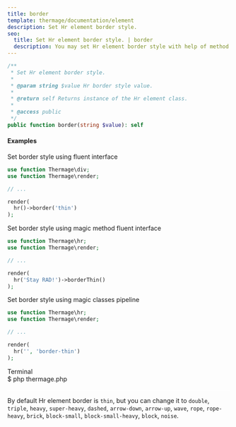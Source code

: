 ```yaml
---
title: border
template: thermage/documentation/element
description: Set Hr element border style.
seo:
  title: Set Hr element border style. | border
  description: You may set Hr element border style with help of method border
---
```


```php
/**
 * Set Hr element border style.
 *
 * @param string $value Hr border style value.
 *
 * @return self Returns instance of the Hr element class.
 *
 * @access public
 */
public function border(string $value): self
```

#### Examples

Set border style using fluent interface
```php
use function Thermage\div;
use function Thermage\render;

// ...

render(
  hr()->border('thin')
);
```

Set border style using magic method fluent interface
```php
use function Thermage\hr;
use function Thermage\render;

// ...

render(
  hr('Stay RAD!')->borderThin()
);
```

Set border style using magic classes pipeline
```php
use function Thermage\hr;
use function Thermage\render;

// ...

render(
  hr('', 'border-thin')
);
```

<div class="terminal">
  <div class="terminal-header">Terminal</div>
  <div class="terminal-body">
    <div class="terminal-command">$ php thermage.php</div>
    <div class="el-div" style="width: 100%; color: white;"><div style="border-bottom: 1px solid white; width: 100%; border-color: white!important;">&nbsp;</div></div>
  </div>
</div>

By default Hr element border is `thin`, but you can change it to `double`, `triple`, `heavy`, `super-heavy`, `dashed`, `arrow-down`, `arrow-up`, `wave`, `rope`, `rope-heavy`, `brick`, `block-small`, `block-small-heavy`, `block`, `noise`.